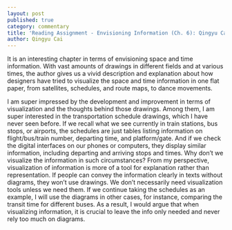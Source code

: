 ```yaml
---
layout: post
published: true
category: commentary
title: 'Reading Assignment - Envisioning Information (Ch. 6): Qingyu Cai'
author: Qingyu Cai
---
```

It is an interesting chapter in terms of envisioning space and time information. With vast amounts of drawings in different fields and at various times, the author gives us a vivid description and explanation about how designers have tried to visualize the space and time information in one flat paper, from satellites, schedules, and route maps, to dance movements. 

I am super impressed by the development and improvement in terms of visualization and the thoughts behind those drawings. Among them, I am super interested in the transportation schedule drawings, which I have never seen before. If we recall what we see currently in train stations, bus stops, or airports, the schedules are just tables listing information on flight/bus/train number, departing time, and platform/gate. And if we check the digital interfaces on our phones or computers, they display similar information, including departing and arriving stops and times. Why don’t we visualize the information in such circumstances? From my perspective, visualization of information is more of a tool for explanation rather than representation. If people can convey the information clearly in texts without diagrams, they won’t use drawings. We don’t necessarily need visualization tools unless we need them. If we continue taking the schedules as an example, I will use the diagrams in other cases, for instance, comparing the transit time for different buses. As a result, I would argue that when visualizing information, it is crucial to leave the info only needed and never rely too much on diagrams.

